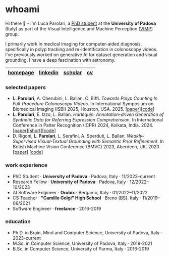 <!--
**lparolari/lparolari** is a ✨ _special_ ✨ repository because its `README.md` (this file) appears on your GitHub profile.

Here are some ideas to get you started:

- 🔭 I’m currently working on ...
- 🌱 I’m currently learning ...
- 👯 I’m looking to collaborate on ...
- 🤔 I’m looking for help with ...
- 💬 Ask me about ...
- 📫 How to reach me: ...
- 😄 Pronouns: ...
- ⚡ Fun fact: ...
-->

# whoami

Hi there 👋 - I'm Luca Parolari, a [PhD student](http://hit.psy.unipd.it/parolari-luca) at the **University of Padova** (Italy) as part of the Visual Intelligence and Machine Perception ([VIMP](http://vimp.math.unipd.it/)) group. 

I primarily work in medical imaging for computer-aided diagnosis, specifically in polyp tracking and re-identification in colonoscopy videos. I've previously worked on generative AI for dataset generation and visual grounding. I have a deep fascination with astronomy.

| [homepage](https://github.com/lparolari) | [linkedin](https://www.linkedin.com/in/lparolari/)  | [scholar](https://scholar.google.com/citations?user=NYXQKKAAAAAJ) | [cv](https://github.com/lparolari/lparolari/blob/main/cv-short.pdf) |
| - | - | - | - |

<!--
### latest news

- 18/06/2024: we presented our poster at the CVPR 2024 Synthetic Data for Computer Vision workshop! 🎉 [[linkedin post](https://www.linkedin.com/posts/lparolari_cvpr2024-syndata4cv-activity-7208193762114633728-_tyi?utm_source=share&utm_medium=member_desktop)] 
-->

### selected papers

* **L. Parolari**, A. Cherubini, L. Ballan, C. Biffi. _Towards Polyp Counting In Full-Procedure Colonoscopy Videos_. In International Symposium on Biomedical Imaging (ISBI) 2025, Houston, USA. 2025. [[paper](https://arxiv.org/pdf/2502.10054)][[code](https://github.com/lparolari/towards-polyp-counting)]
* **L. Parolari**, E. Izzo, L. Ballan. _Harlequin: Annotation-driven Generation of Synthetic Data for Referring Expression Comprehension_. In International Conference in Patter Recognition (ICPR) 2024, Kolkata, India. 2024. [[paper](https://arxiv.org/pdf/2411.14807)][[short](https://openreview.net/forum?id=EZYvU2oC6J)][[code](https://github.com/lparolari/harlequin)] <!-- at [SD4CV@CVPR'24](https://syndata4cv.github.io/)] -->
* D. Rigoni, **L. Parolari**, L. Serafini, A. Sperduti, L. Ballan. _Weakly-Supervised Visual-Textual Grounding with Semantic Prior Refinement_. In British Machine Vision Conference (BMVC) 2023, Aberdeen, UK. 2023. [[paper](https://proceedings.bmvc2023.org/229/)] [[code](https://github.com/drigoni/SPRM/)]

### work experience

* PhD Student · **University of Padova** · Padova, Italy · 11/2023–current
* Research Fellow · **University of Padova** · Padova, Italy · 12/2022–10/2023
* AI Software Engineer · **Orobix** · Bergamo, Italy · 01/2022–11/2022
* CS Teacher · **"Camillo Golgi" High School** · Breno (BS), Italy · 11/2019–06/2021
* Software Engineer · **freelance** · 2016-2019

### education
* Ph.D. in Brain, Mind and Computer Science, University of Padova, Italy · 2023-current
* M.Sc. in Computer Science, University of Padova, Italy · 2019-2021
* B.Sc. in Computer Science, University of Parma, Italy · 2016-2019
